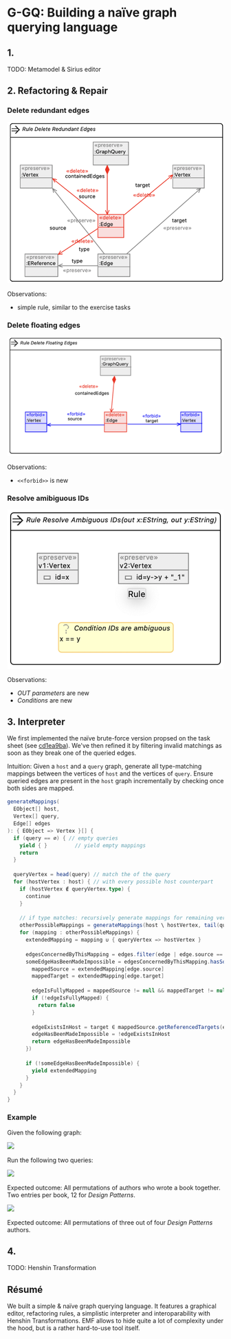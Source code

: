# G-GQ: Building a naïve graph querying language

## 1.

TODO: Metamodel & Sirius editor

## 2. Refactoring & Repair

### Delete redundant edges

![Delete redundant edges](./assets/delete_redundant_edges_rule.png)

Observations:
- simple rule, similar to the exercise tasks

### Delete floating edges

![Delete floating edges](./assets/delete_floating_edges_rule.png)

Observations:
- `<<forbid>>` is new

### Resolve amibiguous IDs

![Resolve ambiguous IDs](./assets/resolve_ambiguous_ids_rule.png)

Observations:
- *OUT parameters* are new
- *Conditions* are new

## 3. Interpreter

We first implemented the naïve brute-force version propsed on the task sheet (see [cd1ea9ba](https://github.com/Mrnikbobjeff/G-GQ/commits/cd1ea9baaa6da81fdab6561bae629759cf680689)).
We've then refined it by filtering invalid matchings as soon as they break one of the queried edges.

Intuition: Given a `host` and a `query` graph, generate all type-matching mappings between the vertices of `host` and the vertices of `query`.
Ensure queried edges are present in the `host` graph incrementally by checking once both sides are mapped.

```scala
generateMappings(
  EObject[] host,
  Vertex[] query,
  Edge[] edges
): { EObject => Vertex }[] {
  if (query == ∅) { // empty queries
    yield { }         // yield empty mappings
    return
  }
  
  queryVertex = head(query) // match the of the query
  for (hostVertex : host) { // with every possible host counterpart
    if (hostVertex ∉ queryVertex.type) {
      continue 
    }

    // if type matches: recursively generate mappings for remaining vertices
    otherPossibleMappings = generateMappings(host \ hostVertex, tail(query), edges)
    for (mapping : otherPossibleMappings) {
      extendedMapping = mapping ∪ { queryVertex => hostVertex }

      edgesConcernedByThisMapping = edges.filter(edge | edge.source == queryVertex || edge.target == queryVertex)
      someEdgeHasBeenMadeImpossible = edgesConcernedByThisMapping.hasSome(edge -> {
        mappedSource = extendedMapping[edge.source]
        mappedTarget = extendedMapping[edge.target]

        edgeIsFullyMapped = mappedSource != null && mappedTarget != null
        if (!edgeIsFullyMapped) {
          return false
        }

        edgeExistsInHost = target ∈ mappedSource.getReferencedTargets(edge.type)
        edgeHasBeenMadeImpossible = !edgeExistsInHost
        return edgeHasBeenMadeImpossible
      })

      if (!someEdgeHasBeenMadeImpossible) {
        yield extendedMapping
      }
    }
  }
}
```

### Example

Given the following graph:

[![](https://mermaid.ink/img/eyJjb2RlIjoiZ3JhcGggTFJcbiAgRXJpY2hfR2FtbWEgLS0gYXV0aG9yZWQgLS0-IENvbnRyaWJ1dGluZ190b19FY2xpcHNlXG4gIEVyaWNoX0dhbW1hIC0tIGF1dGhvcmVkIC0tPiBEZXNpZ25fUGF0dGVybnNcdFxuICBSYWxwaF9Kb2huc29uIC0tIGF1dGhvcmVkIC0tPiBEZXNpZ25fUGF0dGVybnNcbiAgUmljaGFyZF9IZWxtIC0tIGF1dGhvcmVkIC0tPiBEZXNpZ25fUGF0dGVybnNcbiAgSm9obl9WbGlzc2lkZXMgLS0gYXV0aG9yZWQgLS0-IERlc2lnbl9QYXR0ZXJuc1xuICBLZW50X0JlY2sgLS0gYXV0aG9yZWQgLS0-IFBsYW5uaW5nX0V4dHJlbWVfUHJvZ3JhbW1pbmdcbiAgS2VudF9CZWNrIC0tIGF1dGhvcmVkIC0tPiBDb250cmlidXRpbmdfdG9fRWNsaXBzZVxuICBNYXJ0aW5fRm93bGVyIC0tIGF1dGhvcmVkIC0tPiBQbGFubmluZ19FeHRyZW1lX1Byb2dyYW1taW5nIiwibWVybWFpZCI6eyJ0aGVtZSI6ImRlZmF1bHQifSwidXBkYXRlRWRpdG9yIjpmYWxzZX0)](https://mermaid-js.github.io/mermaid-live-editor/#/edit/eyJjb2RlIjoiZ3JhcGggTFJcbiAgRXJpY2hfR2FtbWEgLS0gYXV0aG9yZWQgLS0-IENvbnRyaWJ1dGluZ190b19FY2xpcHNlXG4gIEVyaWNoX0dhbW1hIC0tIGF1dGhvcmVkIC0tPiBEZXNpZ25fUGF0dGVybnNcdFxuICBSYWxwaF9Kb2huc29uIC0tIGF1dGhvcmVkIC0tPiBEZXNpZ25fUGF0dGVybnNcbiAgUmljaGFyZF9IZWxtIC0tIGF1dGhvcmVkIC0tPiBEZXNpZ25fUGF0dGVybnNcbiAgSm9obl9WbGlzc2lkZXMgLS0gYXV0aG9yZWQgLS0-IERlc2lnbl9QYXR0ZXJuc1xuICBLZW50X0JlY2sgLS0gYXV0aG9yZWQgLS0-IFBsYW5uaW5nX0V4dHJlbWVfUHJvZ3JhbW1pbmdcbiAgS2VudF9CZWNrIC0tIGF1dGhvcmVkIC0tPiBDb250cmlidXRpbmdfdG9fRWNsaXBzZVxuICBNYXJ0aW5fRm93bGVyIC0tIGF1dGhvcmVkIC0tPiBQbGFubmluZ19FeHRyZW1lX1Byb2dyYW1taW5nIiwibWVybWFpZCI6eyJ0aGVtZSI6ImRlZmF1bHQifSwidXBkYXRlRWRpdG9yIjpmYWxzZX0)

Run the following two queries:

[![](https://mermaid.ink/img/eyJjb2RlIjoiZ3JhcGggTFJcbiAgYTEgLS0gYXV0aG9yZWQgLS0-IGNvbW1vbl9ib29rXG4gIGEyIC0tIGF1dGhvcmVkIC0tPiBjb21tb25fYm9vayIsIm1lcm1haWQiOnsidGhlbWUiOiJkZWZhdWx0In0sInVwZGF0ZUVkaXRvciI6ZmFsc2V9)](https://mermaid-js.github.io/mermaid-live-editor/#/edit/eyJjb2RlIjoiZ3JhcGggTFJcbiAgYTEgLS0gYXV0aG9yZWQgLS0-IGNvbW1vbl9ib29rXG4gIGEyIC0tIGF1dGhvcmVkIC0tPiBjb21tb25fYm9vayIsIm1lcm1haWQiOnsidGhlbWUiOiJkZWZhdWx0In0sInVwZGF0ZUVkaXRvciI6ZmFsc2V9)

Expected outcome: All permutations of authors who wrote a book together. Two entries per book, 12 for *Design Patterns*.

[![](https://mermaid.ink/img/eyJjb2RlIjoiZ3JhcGggTFJcbiAgYTEgLS0gYXV0aG9yZWQgLS0-IGNvbW1vbl9ib29rXG4gIGEyIC0tIGF1dGhvcmVkIC0tPiBjb21tb25fYm9va1xuICBhMyAtLSBhdXRob3JlZCAtLT4gY29tbW9uX2Jvb2siLCJtZXJtYWlkIjp7InRoZW1lIjoiZGVmYXVsdCJ9LCJ1cGRhdGVFZGl0b3IiOmZhbHNlfQ)](https://mermaid-js.github.io/mermaid-live-editor/#/edit/eyJjb2RlIjoiZ3JhcGggTFJcbiAgYTEgLS0gYXV0aG9yZWQgLS0-IGNvbW1vbl9ib29rXG4gIGEyIC0tIGF1dGhvcmVkIC0tPiBjb21tb25fYm9va1xuICBhMyAtLSBhdXRob3JlZCAtLT4gY29tbW9uX2Jvb2siLCJtZXJtYWlkIjp7InRoZW1lIjoiZGVmYXVsdCJ9LCJ1cGRhdGVFZGl0b3IiOmZhbHNlfQ)

Expected outcome: All permutations of three out of four *Design Patterns* authors.

## 4.

TODO: Henshin Transformation

## Résumé

We built a simple & naïve graph querying language.
It features a graphical editor, refactoring rules, a simplistic interpreter and interoparability with Henshin Transformations.
EMF allows to hide quite a lot of complexity under the hood, but is a rather hard-to-use tool itself.


